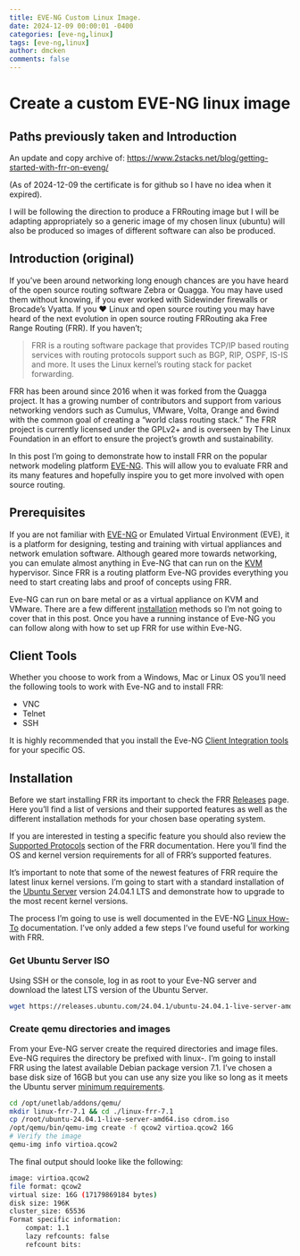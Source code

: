 ```yaml
---
title: EVE-NG Custom Linux Image.
date: 2024-12-09 00:00:01 -0400
categories: [eve-ng,linux]
tags: [eve-ng,linux]
author: dmcken
comments: false
---
```



# Create a custom EVE-NG linux image

## Paths previously taken and Introduction
An update and copy archive of:
https://www.2stacks.net/blog/getting-started-with-frr-on-eveng/

(As of 2024-12-09 the certificate is for github so I have no idea when it expired).

I will be following the direction to produce a FRRouting image but I will be adapting appropriately so a generic image of my chosen linux (ubuntu) will also be produced so images of different software can also be produced.

## Introduction (original)

If you’ve been around networking long enough chances are you have heard of the open source routing software Zebra or Quagga. You may have used them without knowing, if you ever worked with Sidewinder firewalls or Brocade’s Vyatta. If you :heart: Linux and open source routing you may have heard of the next evolution in open source routing FRRouting aka Free Range Routing (FRR). If you haven’t;

> FRR is a routing software package that provides TCP/IP based routing services with routing protocols support such as BGP, RIP, OSPF, IS-IS and more. It uses the Linux kernel’s routing stack for packet forwarding.

FRR has been around since 2016 when it was forked from the Quagga project. It has a growing number of contributors and support from various networking vendors such as Cumulus, VMware, Volta, Orange and 6wind with the common goal of creating a “world class routing stack.” The FRR project is currently licensed under the GPLv2+ and is overseen by The Linux Foundation in an effort to ensure the project’s growth and sustainability.

In this post I’m going to demonstrate how to install FRR on the popular network modeling platform [EVE-NG](https://www.eve-ng.net/). This will allow you to evaluate FRR and its many features and hopefully inspire you to get more involved with open source routing.

## Prerequisites

If you are not familiar with [EVE-NG](https://www.eve-ng.net/) or Emulated Virtual Environment (EVE), it is a platform for designing, testing and training with virtual appliances and network emulation software. Although geared more towards networking, you can emulate almost anything in Eve-NG that can run on the [KVM](https://www.linux-kvm.org/page/Main_Page) hypervisor. Since FRR is a routing platform Eve-NG provides everything you need to start creating labs and proof of concepts using FRR.

Eve-NG can run on bare metal or as a virtual appliance on KVM and VMware. There are a few different [installation](https://www.eve-ng.net/documentation/installation/system-requirement) methods so I’m not going to cover that in this post. Once you have a running instance of Eve-NG you can follow along with how to set up FRR for use within Eve-NG.

## Client Tools

Whether you choose to work from a Windows, Mac or Linux OS you’ll need the following tools to work with Eve-NG and to install FRR:

* VNC
* Telnet
* SSH

It is highly recommended that you install the Eve-NG [Client Integration tools](https://github.com/SmartFinn/eve-ng-integration) for your specific OS.

## Installation

Before we start installing FRR its important to check the FRR [Releases](https://github.com/FRRouting/frr/releases) page. Here you’ll find a list of versions and their supported features as well as the different installation methods for your chosen base operating system.

If you are interested in testing a specific feature you should also review the [Supported Protocols](https://docs.frrouting.org/en/latest/overview.html#supported-protocols-vs-platform) section of the FRR documentation. Here you’ll find the OS and kernel version requirements for all of FRR’s supported features.

It’s important to note that some of the newest features of FRR require the latest linux kernel versions. I’m going to start with a standard installation of the [Ubuntu Server](https://ubuntu.com/download/server) version 24.04.1 LTS and demonstrate how to upgrade to the most recent kernel versions.

The process I’m going to use is well documented in the EVE-NG [Linux How-To](https://www.eve-ng.net/documentation/howto-s/106-howto-create-own-linux-image) documentation. I’ve only added a few steps I’ve found useful for working with FRR.

### Get Ubuntu Server ISO

Using SSH or the console, log in as root to your Eve-NG server and download the latest LTS version of the Ubuntu Server.

```bash
wget https://releases.ubuntu.com/24.04.1/ubuntu-24.04.1-live-server-amd64.iso
```

### Create qemu directories and images

From your Eve-NG server create the required directories and image files. Eve-NG requires the directory be prefixed with linux-. I’m going to install FRR using the latest available Debian package version 7.1. I’ve chosen a base disk size of 16GB but you can use any size you like so long as it meets the Ubuntu server [minimum requirements](https://help.ubuntu.com/lts/serverguide/preparing-to-install.html#system-requirements).

```bash
cd /opt/unetlab/addons/qemu/
mkdir linux-frr-7.1 && cd ./linux-frr-7.1
cp /root/ubuntu-24.04.1-live-server-amd64.iso cdrom.iso
/opt/qemu/bin/qemu-img create -f qcow2 virtioa.qcow2 16G
# Verify the image
qemu-img info virtioa.qcow2
```

The final output should looke like the following:

```bash
image: virtioa.qcow2
file format: qcow2
virtual size: 16G (17179869184 bytes)
disk size: 196K
cluster_size: 65536
Format specific information:
    compat: 1.1
    lazy refcounts: false
    refcount bits:
```
